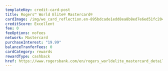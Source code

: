 ```yaml
---
templateKey: credit-card-post
title: Rogers™ World Elite® Mastercard®
cardImage: /img/we_card_reflection.en-895bdcade1edd8ea8b8ed7e6ed51fc2048d885ca8010835b408f3423401c6927.png
creditScore: Excellent
fee: 0
feeOptions: nofees
network: Mastercard
purchaseInterest: "19.99"
balanceTranferFees: 0
cardCategory: rewards
rewardType: cashback
href: https://www.rogersbank.com/en/rogers_worldelite_mastercard_details
---
```

